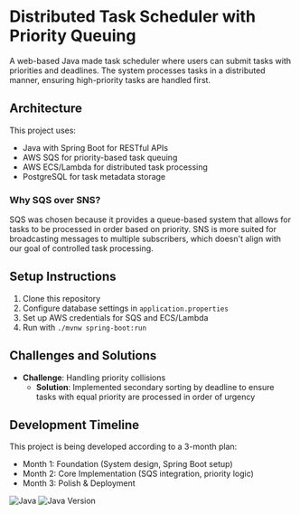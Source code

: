 # Distributed Task Scheduler with Priority Queuing 

A web-based Java made task scheduler where users can submit tasks with priorities and deadlines. The system processes tasks in a distributed manner, ensuring high-priority tasks are handled first.

## Architecture

This project uses:
- Java with Spring Boot for RESTful APIs
- AWS SQS for priority-based task queuing
- AWS ECS/Lambda for distributed task processing
- PostgreSQL for task metadata storage

### Why SQS over SNS?
SQS was chosen because it provides a queue-based system that allows for tasks to be processed in order based on priority. SNS is more suited for broadcasting messages to multiple subscribers, which doesn't align with our goal of controlled task processing.

## Setup Instructions

1. Clone this repository
2. Configure database settings in `application.properties`
3. Set up AWS credentials for SQS and ECS/Lambda
4. Run with `./mvnw spring-boot:run`

## Challenges and Solutions

* **Challenge**: Handling priority collisions
  * **Solution**: Implemented secondary sorting by deadline to ensure tasks with equal priority are processed in order of urgency

## Development Timeline

This project is being developed according to a 3-month plan:
- Month 1: Foundation (System design, Spring Boot setup)
- Month 2: Core Implementation (SQS integration, priority logic)
- Month 3: Polish & Deployment

![Java](https://img.shields.io/badge/Java-ED8B00?style=flat-square&logo=openjdk&logoColor=white)
![Java Version](https://img.shields.io/badge/Java-17-blue)
